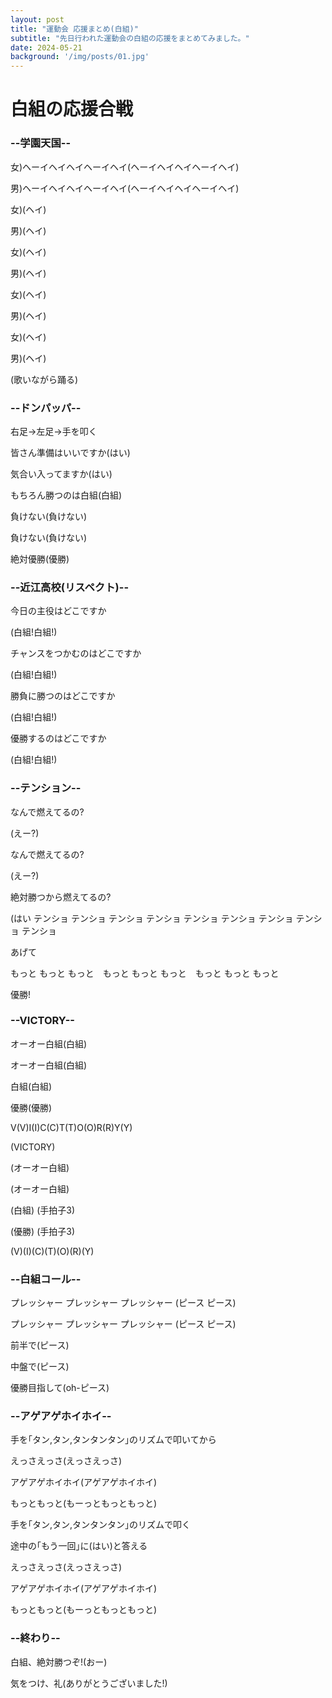 ```yaml
---
layout: post
title: "運動会 応援まとめ(白組)"
subtitle: "先日行われた運動会の白組の応援をまとめてみました。"
date: 2024-05-21
background: '/img/posts/01.jpg'
---
```


# 白組の応援合戦

### --学園天国--

女)ヘーイヘイヘイヘーイヘイ(ヘーイヘイヘイヘーイヘイ)

男)ヘーイヘイヘイヘーイヘイ(ヘーイヘイヘイヘーイヘイ)

女)(ヘイ)

男)(ヘイ)

女)(ヘイ)

男)(ヘイ)

女)(ヘイ)

男)(ヘイ)

女)(ヘイ)

男)(ヘイ)

(歌いながら踊る)

### --ドンパッパ--

右足→左足→手を叩く

皆さん準備はいいですか(はい)

気合い入ってますか(はい)

もちろん勝つのは白組(白組)

負けない(負けない)

負けない(負けない)

絶対優勝(優勝)

### --近江高校(リスペクト)--

今日の主役はどこですか

(白組!白組!)

チャンスをつかむのはどこですか

(白組!白組!)

勝負に勝つのはどこですか

(白組!白組!)

優勝するのはどこですか

(白組!白組!)

### --テンション--

なんで燃えてるの?

(えー?)

なんで燃えてるの?

(えー?)

絶対勝つから燃えてるの?

(はい テンショ テンショ テンショ テンショ テンショ テンショ テンショ テンショ テンショ

あげて

もっと もっと もっと　もっと もっと もっと　もっと もっと もっと

優勝!

### --VICTORY--

オーオー白組(白組)

オーオー白組(白組)

白組(白組)

優勝(優勝)

V(V)I(I)C(C)T(T)O(O)R(R)Y(Y)

(VICTORY)

(オーオー白組)

(オーオー白組)

(白組) (手拍子3)

(優勝) (手拍子3)

(V)(I)(C)(T)(O)(R)(Y)

### --白組コール--

プレッシャー プレッシャー プレッシャー (ピース ピース)

プレッシャー プレッシャー プレッシャー (ピース ピース)

前半で(ピース)

中盤で(ピース)

優勝目指して(oh-ピース)

### --アゲアゲホイホイ--

手を｢タン,タン,タンタンタン｣のリズムで叩いてから

えっさえっさ(えっさえっさ)

アゲアゲホイホイ(アゲアゲホイホイ)

もっともっと(もーっともっともっと)

手を｢タン,タン,タンタンタン｣のリズムで叩く

途中の｢もう一回｣に(はい)と答える

えっさえっさ(えっさえっさ)

アゲアゲホイホイ(アゲアゲホイホイ)

もっともっと(もーっともっともっと)

### --終わり--

白組、絶対勝つぞ!(おー)

気をつけ、礼(ありがとうございました!)

